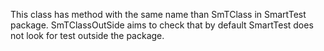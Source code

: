 This class has method with the same name than SmTClass in SmartTest package. SmTClassOutSide aims to check that by default SmartTest does not look for test outside the package.